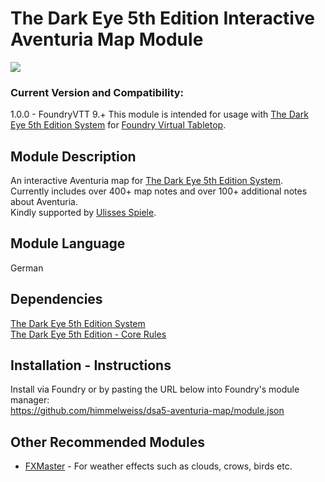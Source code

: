 # The Dark Eye 5th Edition Interactive Aventuria Map Module
![](https://user-images.githubusercontent.com/7482909/149914526-1a5f6a46-c035-4f7a-9ca9-abab352724ae.jpg)

### Current Version and Compatibility:
1.0.0 - FoundryVTT 9.+
This module is intended for usage with [The Dark Eye 5th Edition System](https://github.com/Plushtoast/dsa5-foundryVTT/) for [Foundry Virtual Tabletop](https://foundryvtt.com/).

## Module Description
An interactive Aventuria map for [The Dark Eye 5th Edition System](https://github.com/Plushtoast/dsa5-foundryVTT/).  
Currently includes over 400+ map notes and over 100+ additional notes about Aventuria.  
Kindly supported by [Ulisses Spiele](https://ulisses-spiele.de/).  

## Module Language
German

## Dependencies
[The Dark Eye 5th Edition System](https://github.com/Plushtoast/dsa5-foundryVTT/)  
[The Dark Eye 5th Edition - Core Rules](https://www.f-shop.de/detail/index/sArticle/2157)

## Installation - Instructions
Install via Foundry or by pasting the URL below into Foundry's module manager:  
https://github.com/himmelweiss/dsa5-aventuria-map/module.json

## Other Recommended Modules
- [FXMaster](https://github.com/ghost-fvtt/fxmaster) - For weather effects such as clouds, crows, birds etc.